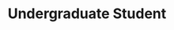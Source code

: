 ---
publish: true
name: Ellie Bloss
title: Undergraduate Student
picture: 
google-scholar: 
CV:
linked-in: 
twitter:
email: 
---